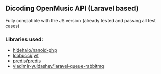 ## Dicoding OpenMusic API (Laravel based)

Fully compatible with the JS version (already tested and passing all test cases)

### Libraries used:

-   [hidehalo/nanoid-php](https://github.com/hidehalo/nanoid-php)
-   [lcobucci/jwt](https://github.com/lcobucci/jwt)
-   [predis/predis](https://github.com/predis/predis)
-   [vladimir-yuldashev/laravel-queue-rabbitmq](https://github.com/vyuldashev/laravel-queue-rabbitmq)
